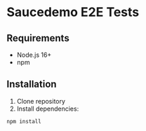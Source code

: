 # Saucedemo E2E Tests

## Requirements
- Node.js 16+
- npm

## Installation
1. Clone repository
2. Install dependencies:
```bash
npm install
